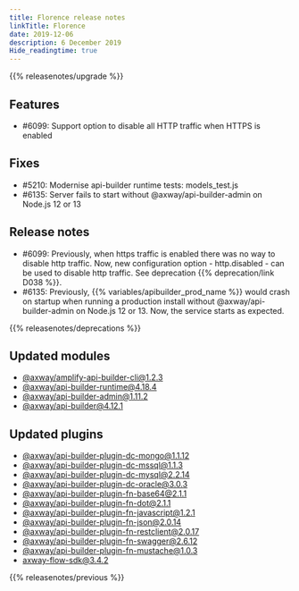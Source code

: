 ```yaml
---
title: Florence release notes
linkTitle: Florence
date: 2019-12-06
description: 6 December 2019
Hide_readingtime: true
---
```


{{% releasenotes/upgrade %}}

## Features

* #6099: Support option to disable all HTTP traffic when HTTPS is enabled

## Fixes

* #5210: Modernise api-builder runtime tests: models_test.js
* #6135: Server fails to start without @axway/api-builder-admin on Node.js 12 or 13

## Release notes

* #6099: Previously, when https traffic is enabled there was no way to disable http traffic. Now, new configuration option - http.disabled - can be used to disable http traffic. See deprecation {{% deprecation/link D038 %}}.
* #6135: Previously, {{% variables/apibuilder_prod_name %}} would crash on startup when running a production install without @axway/api-builder-admin on Node.js 12 or 13. Now, the service starts as expected.

{{% releasenotes/deprecations %}}

## Updated modules

* [@axway/amplify-api-builder-cli@1.2.3](https://www.npmjs.com/package/@axway/amplify-api-builder-cli/v/1.2.3)
* [@axway/api-builder-runtime@4.18.4](https://www.npmjs.com/package/@axway/api-builder-runtime/v/4.18.4)
* [@axway/api-builder-admin@1.11.2](https://www.npmjs.com/package/@axway/api-builder-admin/v/1.11.2)
* [@axway/api-builder@4.12.1](https://www.npmjs.com/package/@axway/api-builder/v/4.12.1)

## Updated plugins

* [@axway/api-builder-plugin-dc-mongo@1.1.12](https://www.npmjs.com/package/@axway/api-builder-plugin-dc-mongo/v/1.1.12)
* [@axway/api-builder-plugin-dc-mssql@1.1.3](https://www.npmjs.com/package/@axway/api-builder-plugin-dc-mssql/v/1.1.3)
* [@axway/api-builder-plugin-dc-mysql@2.2.14](https://www.npmjs.com/package/@axway/api-builder-plugin-dc-mysql/v/2.2.14)
* [@axway/api-builder-plugin-dc-oracle@3.0.3](https://www.npmjs.com/package/@axway/api-builder-plugin-dc-oracle/v/3.0.3)
* [@axway/api-builder-plugin-fn-base64@2.1.1](https://www.npmjs.com/package/@axway/api-builder-plugin-fn-base64/v/2.1.1)
* [@axway/api-builder-plugin-fn-dot@2.1.1](https://www.npmjs.com/package/@axway/api-builder-plugin-fn-dot/v/2.1.1)
* [@axway/api-builder-plugin-fn-javascript@1.2.1](https://www.npmjs.com/package/@axway/api-builder-plugin-fn-javascript/v/1.2.1)
* [@axway/api-builder-plugin-fn-json@2.0.14](https://www.npmjs.com/package/@axway/api-builder-plugin-fn-json/v/2.0.14)
* [@axway/api-builder-plugin-fn-restclient@2.0.17](https://www.npmjs.com/package/@axway/api-builder-plugin-fn-restclient/v/2.0.17)
* [@axway/api-builder-plugin-fn-swagger@2.6.12](https://www.npmjs.com/package/@axway/api-builder-plugin-fn-swagger/v/2.6.12)
* [@axway/api-builder-plugin-fn-mustache@1.0.3](https://www.npmjs.com/package/@axway/api-builder-plugin-fn-mustache/v/1.0.3)
* [axway-flow-sdk@3.4.2](https://www.npmjs.com/package/axway-flow-sdk/v/3.4.2)


{{% releasenotes/previous %}}
